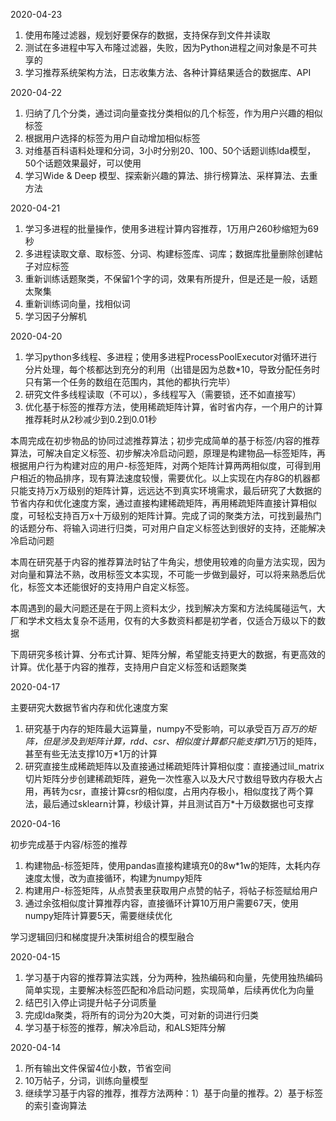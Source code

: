 2020-04-23

1. 使用布隆过滤器，规划好要保存的数据，支持保存到文件并读取
2. 测试在多进程中写入布隆过滤器，失败，因为Python进程之间对象是不可共享的
3. 学习推荐系统架构方法，日志收集方法、各种计算结果适合的数据库、API

2020-04-22

1.  归纳了几个分类，通过词向量查找分类相似的几个标签，作为用户兴趣的相似标签
2. 根据用户选择的标签为用户自动增加相似标签
3. 对维基百科语料处理和分词，3小时分别20、100、50个话题训练lda模型，50个话题效果最好，可以使用
4. 学习Wide & Deep 模型、探索新兴趣的算法、排行榜算法、采样算法、去重方法

2020-04-21

1. 学习多进程的批量操作，使用多进程计算内容推荐，1万用户260秒缩短为69秒
2. 多进程读取文章、取标签、分词、构建标签库、词库；数据库批量删除创建帖子对应标签
3. 重新训练话题聚类，不保留1个字的词，效果有所提升，但是还是一般，话题太聚集
4. 重新训练词向量，找相似词
5. 学习因子分解机

2020-04-20

1. 学习python多线程、多进程；使用多进程ProcessPoolExecutor对循环进行分片处理，每个核都达到充分的利用（出错是因为总数*10，导致分配任务时只有第一个任务的数组在范围内，其他的都执行完毕）
2. 研究文件多线程读取（不可以），多线程写入（需要锁，还不如直接写）
3. 优化基于标签的推荐方法，使用稀疏矩阵计算，省时省内存，一个用户的计算推荐耗时从2秒减少到0.2到0.01秒



本周完成在初步物品的协同过滤推荐算法；初步完成简单的基于标签/内容的推荐算法，可解决自定义标签、初步解决冷启动问题，原理是构建物品—标签矩阵，再根据用户行为构建对应的用户-标签矩阵，对两个矩阵计算两两相似度，可得到用户相近的物品排序，现有算法速度较慢，需要优化。以上实现在内存8G的机器都只能支持万x万级别的矩阵计算，远远达不到真实环境需求，最后研究了大数据的节省内存和优化速度方案，通过直接构建稀疏矩阵，再用稀疏矩阵直接计算相似度，可轻松支持百万x十万级别的矩阵计算。完成了词的聚类方法，可找到最热门的话题分布、将输入词进行归类，可对用户自定义标签达到很好的支持，还能解决冷启动问题

本周在研究基于内容的推荐算法时钻了牛角尖，想使用较难的向量方法实现，因为对向量和算法不熟，改用标签文本实现，不可能一步做到最好，可以将来熟悉后优化，标签文本还能很好的支持用户自定义标签。

本周遇到的最大问题还是在于网上资料太少，找到解决方案和方法纯属碰运气，大厂和学术文档太复杂不适用，仅有的大多数资料都是初学者，仅适合万级以下的数据

下周研究多核计算、分布式计算、矩阵分解，希望能支持更大的数据，有更高效的计算。优化基于内容的推荐，支持用户自定义标签和话题聚类

2020-04-17

主要研究大数据节省内存和优化速度方案
1. 研究基于内存的矩阵最大运算量，numpy不受影响，可以承受百万*百万的矩阵，但是涉及到矩阵计算，rdd、csr、相似度计算都只能支撑1万*1万的矩阵，甚至有些无法支撑10万*1万的计算
2. 研究直接生成稀疏矩阵以及直接通过稀疏矩阵计算相似度：直接通过lil_matrix切片矩阵分步创建稀疏矩阵，避免一次性塞入以及大尺寸数组导致内存极大占用，再转为csr，直接计算csr的相似度，占用内存极小，相似度找了两个算法，最后通过sklearn计算，秒级计算，并且测试百万*十万级数据也可支撑

2020-04-16

初步完成基于内容/标签的推荐

1. 构建物品-标签矩阵，使用pandas直接构建填充0的8w*1w的矩阵，太耗内存速度太慢，改为直接循环，构建为numpy矩阵
2. 构建用户-标签矩阵，从点赞表里获取用户点赞的帖子，将帖子标签赋给用户
3. 通过余弦相似度计算推荐内容，直接循环计算10万用户需要67天，使用numpy矩阵计算要5天，需要继续优化

学习逻辑回归和梯度提升决策树组合的模型融合

2020-04-15

1. 学习基于内容的推荐算法实践，分为两种，独热编码和向量，先使用独热编码简单实现，主要解决标签匹配和冷启动问题，实现简单，后续再优化为向量
2. 结巴引入停止词提升帖子分词质量
3. 完成lda聚类，将所有的词分为20大类，可对新的词进行归类
4. 学习基于标签的推荐，解决冷启动，和ALS矩阵分解

2020-04-14

1. 所有输出文件保留4位小数，节省空间
2. 10万帖子，分词，训练向量模型
3. 继续学习基于内容的推荐，推荐方法两种：1）基于向量的推荐。2）基于标签的索引查询算法


